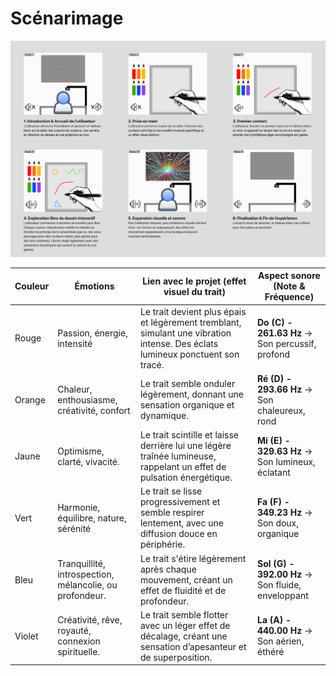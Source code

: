 # Scénarimage

![Scénarimage](../../medias/images/scenarimage/storyboard.png)

| Couleur | Émotions                                                | Lien avec le projet (effet visuel du trait)                                                                                   | Aspect sonore (Note & Fréquence)                  |
| ------- | ------------------------------------------------------- | ----------------------------------------------------------------------------------------------------------------------------- | ------------------------------------------------- |
| Rouge   | Passion, énergie, intensité                             | Le trait devient plus épais et légèrement tremblant, simulant une vibration intense. Des éclats lumineux ponctuent son tracé. | **Do (C) - 261.63 Hz** → Son percussif, profond   |
| Orange  | Chaleur, enthousiasme, créativité, confort              | Le trait semble onduler légèrement, donnant une sensation organique et dynamique.                                             | **Ré (D) - 293.66 Hz** → Son chaleureux, rond     |
| Jaune   | Optimisme, clarté, vivacité.                            | Le trait scintille et laisse derrière lui une légère traînée lumineuse, rappelant un effet de pulsation énergétique.          | **Mi (E) - 329.63 Hz** → Son lumineux, éclatant   |
| Vert    | Harmonie, équilibre, nature, sérénité                   | Le trait se lisse progressivement et semble respirer lentement, avec une diffusion douce en périphérie.                       | **Fa (F) - 349.23 Hz** → Son doux, organique      |
| Bleu    | Tranquillité, introspection, mélancolie, ou profondeur. | Le trait s'étire légèrement après chaque mouvement, créant un effet de fluidité et de profondeur.                             | **Sol (G) - 392.00 Hz** → Son fluide, enveloppant |
| Violet  | Créativité, rêve, royauté, connexion spirituelle.       | Le trait semble flotter avec un léger effet de décalage, créant une sensation d’apesanteur et de superposition.               | **La (A) - 440.00 Hz** → Son aérien, éthéré       |

